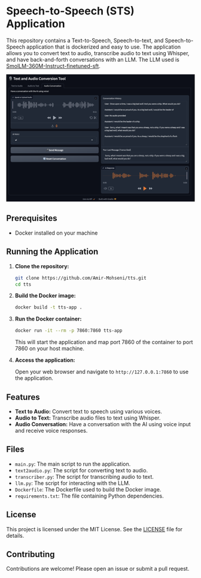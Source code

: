 # Speech-to-Speech (STS) Application

This repository contains a Text-to-Speech, Speech-to-text, and Speech-to-Speech application that is dockerized and easy to use. The application allows you to convert text to audio, transcribe audio to text using Whisper, and have back-and-forth conversations with an LLM. The LLM used is [SmolLM-360M-Instruct-finetuned-sft](https://huggingface.co/AmirMohseni/SmolLM-360M-Instruct-finetuned-sft).

![App Showcase](App.png)

## Prerequisites

- Docker installed on your machine

## Running the Application

1. **Clone the repository:**

    ```sh
    git clone https://github.com/Amir-Mohseni/tts.git
    cd tts
    ```

2. **Build the Docker image:**

    ```sh
    docker build -t tts-app .
    ```

3. **Run the Docker container:**

    ```sh
    docker run -it --rm -p 7860:7860 tts-app
    ```

    This will start the application and map port 7860 of the container to port 7860 on your host machine.

4. **Access the application:**

    Open your web browser and navigate to `http://127.0.0.1:7860` to use the application.

## Features

- **Text to Audio:** Convert text to speech using various voices.
- **Audio to Text:** Transcribe audio files to text using Whisper.
- **Audio Conversation:** Have a conversation with the AI using voice input and receive voice responses.

## Files

- `main.py`: The main script to run the application.
- `text2audio.py`: The script for converting text to audio.
- `transcriber.py`: The script for transcribing audio to text.
- `llm.py`: The script for interacting with the LLM.
- `Dockerfile`: The Dockerfile used to build the Docker image.
- `requirements.txt`: The file containing Python dependencies.

## License

This project is licensed under the MIT License. See the [LICENSE](LICENSE) file for details.

## Contributing

Contributions are welcome! Please open an issue or submit a pull request.
